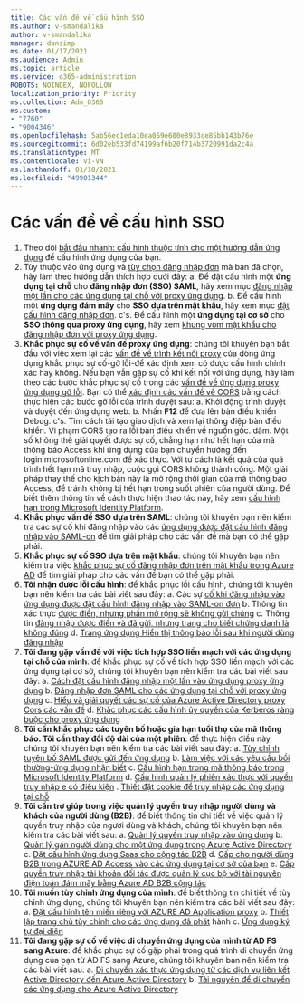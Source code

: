 ```yaml
---
title: Các vấn đề về cấu hình SSO
ms.author: v-smandalika
author: v-smandalika
manager: dansimp
ms.date: 01/17/2021
ms.audience: Admin
ms.topic: article
ms.service: o365-administration
ROBOTS: NOINDEX, NOFOLLOW
localization_priority: Priority
ms.collection: Adm_O365
ms.custom:
- "7760"
- "9004346"
ms.openlocfilehash: 5ab56ec1eda10ea059e600e8933ce85bb143b76e
ms.sourcegitcommit: 6d02eb533fd74199af6b20f714b3720991da2c4a
ms.translationtype: MT
ms.contentlocale: vi-VN
ms.lasthandoff: 01/18/2021
ms.locfileid: "49901344"
---
```

# <a name="sso-configuration-issues"></a>Các vấn đề về cấu hình SSO

1. Theo dõi [bắt đầu nhanh: cấu hình thuộc tính cho một hướng dẫn ứng dụng](https://docs.microsoft.com/azure/active-directory/manage-apps/add-application-portal-configure) để cấu hình ứng dụng của bạn.
2. Tùy thuộc vào ứng dụng và [tùy chọn đăng nhập đơn](https://docs.microsoft.com/azure/active-directory/manage-apps/sso-options) mà bạn đã chọn, hãy làm theo hướng dẫn thích hợp dưới đây: a. Để đặt cấu hình một **ứng dụng tại chỗ** cho **đăng nhập đơn (SSO) SAML**, hãy xem mục [đăng nhập một lần cho các ứng dụng tại chỗ với proxy ứng dụng](https://docs.microsoft.com/azure/active-directory/manage-apps/application-proxy-configure-single-sign-on-on-premises-apps).
    b. Để cấu hình một **ứng dụng đám mây** cho **SSO dựa trên mật khẩu**, hãy xem mục [đặt cấu hình đăng nhập đơn](https://docs.microsoft.com/azure/active-directory/manage-apps/configure-password-single-sign-on-non-gallery-applications).
    c's. Để cấu hình một **ứng dụng tại cơ sở** cho **SSO thông qua proxy ứng dụng**, hãy xem [khung vòm mật khẩu cho đăng nhập đơn với proxy ứng dụng](https://docs.microsoft.com/azure/active-directory/manage-apps/application-proxy-configure-single-sign-on-password-vaulting).
3. **Khắc phục sự cố về vấn đề proxy ứng dụng**: chúng tôi khuyên bạn bắt đầu với việc xem lại các [vấn đề về trình kết nối proxy](https://docs.microsoft.com/azure/active-directory/manage-apps/application-proxy-debug-connectors) của dòng ứng dụng khắc phục sự cố-gỡ lỗi-để xác định xem có được cấu hình chính xác hay không. Nếu bạn vẫn gặp sự cố khi kết nối với ứng dụng, hãy làm theo các bước khắc phục sự cố trong các [vấn đề về ứng dụng proxy ứng dụng gỡ lỗi](https://docs.microsoft.com/azure/active-directory/manage-apps/application-proxy-debug-apps). Bạn có thể [xác định các vấn đề về CORS](https://docs.microsoft.com/azure/active-directory/manage-apps/application-proxy-understand-cors-issues#understand-and-identify-cors-issues) bằng cách thực hiện các bước gỡ lỗi của trình duyệt sau: a. Khởi động trình duyệt và duyệt đến ứng dụng web.
    b. Nhấn **F12** để đưa lên bàn điều khiển Debug.
    c's. Tìm cách tái tạo giao dịch và xem lại thông điệp bàn điều khiển. Vi phạm CORS tạo ra lỗi bàn điều khiển về nguồn gốc.
    dâm. Một số không thể giải quyết được sự cố, chẳng hạn như hết hạn của mã thông báo Access khi ứng dụng của bạn chuyển hướng đến login.microsoftonline.com để xác thực. Với tư cách là kết quả của quá trình hết hạn mã truy nhập, cuộc gọi CORS không thành công. Một giải pháp thay thế cho kịch bản này là mở rộng thời gian của mã thông báo Access, để tránh không bị hết hạn trong suốt phiên của người dùng. Để biết thêm thông tin về cách thực hiện thao tác này, hãy xem [cấu hình hạn trong Microsoft Identity Platform](https://docs.microsoft.com/azure/active-directory/develop/active-directory-configurable-token-lifetimes).
4. **Khắc phục vấn đề SSO dựa trên SAML**: chúng tôi khuyên bạn nên kiểm tra các sự cố khi đăng nhập vào các [ứng dụng được đặt cấu hình đăng nhập vào SAML-on](https://docs.microsoft.com/azure/active-directory/manage-apps/application-sign-in-problem-federated-sso-gallery) để tìm giải pháp cho các vấn đề mà bạn có thể gặp phải.
5. **Khắc phục sự cố SSO dựa trên mật khẩu**: chúng tôi khuyên bạn nên kiểm tra việc [khắc phục sự cố đăng nhập đơn trên mật khẩu trong Azure AD](https://docs.microsoft.com/azure/active-directory/manage-apps/troubleshoot-password-based-sso) để tìm giải pháp cho các vấn đề bạn có thể gặp phải.
6. **Tôi nhận được lỗi cấu hình**: để khắc phục lỗi cấu hình, chúng tôi khuyên bạn nên kiểm tra các bài viết sau đây: a. Các sự [cố khi đăng nhập vào ứng dụng được đặt cấu hình đăng nhập vào SAML-on đơn](https://docs.microsoft.com/azure/active-directory/manage-apps/application-sign-in-problem-federated-sso-gallery) b. Thông tin xác thực [được điền, nhưng phần mở rộng sẽ không gửi chúng](https://docs.microsoft.com/azure/active-directory/manage-apps/troubleshoot-password-based-sso#credentials-are-filled-in-but-the-extension-does-not-submit-them) c. Thông tin [đăng nhập được điền và đã gửi, nhưng trang cho biết chứng danh là không đúng](https://docs.microsoft.com/azure/active-directory/manage-apps/troubleshoot-password-based-sso) d. [Trang ứng dụng Hiển thị thông báo lỗi sau khi người dùng đăng nhập](https://docs.microsoft.com/azure/active-directory/manage-apps/application-sign-in-problem-application-error)
7. **Tôi đang gặp vấn đề với việc tích hợp SSO liền mạch với các ứng dụng tại chỗ của mình**: để khắc phục sự cố về tích hợp SSO liền mạch với các ứng dụng tại cơ sở, chúng tôi khuyên bạn nên kiểm tra các bài viết sau đây: a. [Cách đặt cấu hình đăng nhập một lần vào ứng dụng proxy ứng dụng](https://docs.microsoft.com/azure/active-directory/manage-apps/application-proxy-config-sso-how-to) b. [Đăng nhập đơn SAML cho các ứng dụng tại chỗ với proxy ứng dụng](https://docs.microsoft.com/azure/active-directory/manage-apps/application-proxy-configure-single-sign-on-on-premises-apps) c. [Hiểu và giải quyết các sự cố của Azure Active Directory proxy Cors các vấn đề](https://docs.microsoft.com/azure/active-directory/manage-apps/application-proxy-understand-cors-issues#solutions-for-application-proxy-cors-issues) d. [Khắc phục các cấu hình ủy quyền của Kerberos ràng buộc cho proxy ứng dụng](https://docs.microsoft.com/azure/active-directory/manage-apps/application-proxy-back-end-kerberos-constrained-delegation-how-to)
8. **Tôi cần khắc phục các tuyên bố hoặc gia hạn tuổi thọ của mã thông báo. Tôi cần thay đổi độ dài của một phiên**: để thực hiện điều này, chúng tôi khuyên bạn nên kiểm tra các bài viết sau đây: a. [Tùy chỉnh tuyên bố SAML được gửi đến ứng dụng](https://docs.microsoft.com/azure/active-directory/develop/active-directory-claims-mapping) b. [Làm việc với các yêu cầu bồi thường-ứng dụng nhận biết](https://docs.microsoft.com/azure/active-directory/manage-apps/application-proxy-configure-for-claims-aware-applications) c. [Cấu hình hạn trong mã thông báo trong Microsoft Identity Platform](https://docs.microsoft.com/azure/active-directory/develop/active-directory-configurable-token-lifetimes) d. [Cấu hình quản lý phiên xác thực với quyền truy nhập e có điều kiện](https://docs.microsoft.com/azure/active-directory/conditional-access/howto-conditional-access-session-lifetime) . [Thiết đặt cookie để truy nhập các ứng dụng tại chỗ](https://docs.microsoft.com/azure/active-directory/manage-apps/application-proxy-configure-cookie-settings)
9. **Tôi cần trợ giúp trong việc quản lý quyền truy nhập người dùng và khách của người dùng (B2B)**: để biết thông tin chi tiết về việc quản lý quyền truy nhập của người dùng và khách, chúng tôi khuyên bạn nên kiểm tra các bài viết sau: a. [Quản lý quyền truy nhập vào ứng dụng](https://docs.microsoft.com/azure/active-directory/manage-apps/what-is-access-management) b. [Quản lý gán người dùng cho một ứng dụng trong Azure Active Directory](https://docs.microsoft.com/azure/active-directory/manage-apps/assign-user-or-group-access-portal) c. [Đặt cấu hình ứng dụng Saas cho cộng tác B2B](https://docs.microsoft.com/azure/active-directory/external-identities/configure-saas-apps) d. [Cấp cho người dùng B2B trong AZURE AD Access vào các ứng dụng tại cơ sở của bạn](https://docs.microsoft.com/azure/active-directory/external-identities/configure-saas-apps) e. [Cấp quyền truy nhập tài khoản đối tác được quản lý cục bộ với tài nguyên điện toán đám mây bằng Azure AD B2B cộng tác](https://docs.microsoft.com/azure/active-directory/external-identities/hybrid-on-premises-to-cloud)
10. **Tôi muốn tùy chỉnh ứng dụng của mình**: để biết thông tin chi tiết về tùy chỉnh ứng dụng, chúng tôi khuyên bạn nên kiểm tra các bài viết sau đây: a. [Đặt cấu hình tên miền riêng với AZURE AD Application proxy](https://docs.microsoft.com/azure/active-directory/manage-apps/application-proxy-configure-custom-domain) b. [Thiết lập trang chủ tùy chỉnh cho các ứng dụng đã phát](https://docs.microsoft.com/azure/active-directory/manage-apps/application-proxy-configure-custom-home-page) hành c. [Ứng dụng ký tự đại diện](https://docs.microsoft.com/azure/active-directory/manage-apps/application-proxy-wildcard)
11. **Tôi đang gặp sự cố về việc di chuyển ứng dụng của mình từ AD FS sang Azure**: để khắc phục sự cố gặp phải trong quá trình di chuyển ứng dụng của bạn từ AD FS sang Azure, chúng tôi khuyên bạn nên kiểm tra các bài viết sau: a. [Di chuyển xác thực ứng dụng từ các dịch vụ liên kết Active Directory đến Azure Active Directory](https://docs.microsoft.com/azure/active-directory/manage-apps/migrate-adfs-apps-to-azure) b. [Tài nguyên để di chuyển các ứng dụng cho Azure Active Directory](https://docs.microsoft.com/azure/active-directory/manage-apps/migration-resources)

